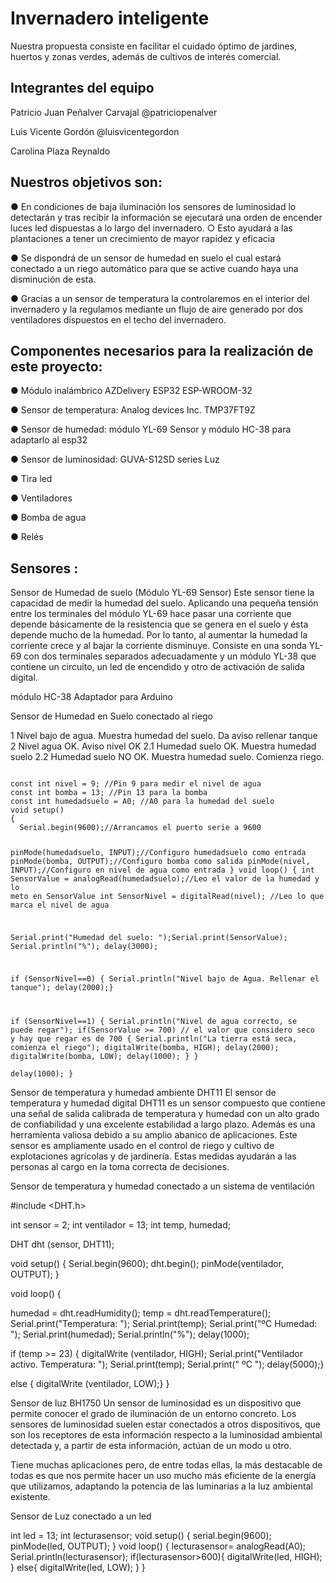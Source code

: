 # Invernadero inteligente

Nuestra propuesta consiste en facilitar el cuidado óptimo de jardines, huertos y zonas
verdes, además de cultivos de interés comercial.

## Integrantes del equipo

Patricio Juan Peñalver Carvajal @patriciopenalver

Luis Vicente Gordón @luisvicentegordon

Carolina Plaza Reynaldo

## Nuestros objetivos son:

● En condiciones de baja iluminación los sensores de luminosidad lo detectarán y tras
recibir la información se ejecutará una orden de encender luces led dispuestas a lo
largo del invernadero.
○ Esto ayudará a las plantaciones a tener un crecimiento de mayor rapidez y
eficacia

● Se dispondrá de un sensor de humedad en suelo el cual estará conectado a un
riego automático para que se active cuando haya una disminución de esta.

● Gracias a un sensor de temperatura la controlaremos en el interior del invernadero y
la regulamos mediante un flujo de aire generado por dos ventiladores dispuestos en
el techo del invernadero.

## Componentes necesarios para la realización de este proyecto:

● Módulo inalámbrico AZDelivery ESP32 ESP-WROOM-32

● Sensor de temperatura: Analog devices Inc. TMP37FT9Z

● Sensor de humedad: módulo YL-69 Sensor y módulo HC-38 para adaptarlo al esp32

● Sensor de luminosidad: GUVA-S12SD series Luz

● Tira led

● Ventiladores

● Bomba de agua

● Relés

## Sensores :
Sensor de Humedad de suelo (Módulo YL-69 Sensor)
Este sensor tiene la capacidad de medir la humedad del suelo. Aplicando una pequeña tensión entre los terminales del módulo YL-69 hace pasar una corriente que depende básicamente de la resistencia que se genera en el suelo y ésta depende mucho de la humedad. Por lo tanto, al aumentar la humedad la corriente crece y al bajar la corriente disminuye.
Consiste en una sonda YL-69 con dos terminales separados adecuadamente y un módulo YL-38 que contiene un circuito, un led de encendido y otro de activación de salida digital. 

módulo HC-38 
Adaptador para Arduino


Sensor de Humedad en Suelo conectado al riego



1 Nivel bajo de agua. Muestra humedad del suelo. Da aviso rellenar tanque
2 Nivel agua OK. Aviso nivel OK
      2.1 Humedad suelo OK. Muestra humedad suelo
      2.2 Humedad suelo NO OK. Muestra humedad suelo. Comienza riego.


<code>
const int nivel = 9; //Pin 9 para medir el nivel de agua
const int bomba = 13; //Pin 13 para la bomba
const int humedadsuelo = A0; //A0 para la humedad del suelo
void setup()
{
  Serial.begin(9600);//Arrancamos el puerto serie a 9600

  pinMode(humedadsuelo, INPUT);//Configuro humedadsuelo como entrada
  pinMode(bomba, OUTPUT);//Configuro bomba como salida
  pinMode(nivel, INPUT);//Configuro en nivel de agua como entrada
 }
void loop()
{
  int SensorValue = analogRead(humedadsuelo);//Leo el valor de la humedad y lo meto en SensorValue
  int SensorNivel = digitalRead(nivel); //Leo lo que marca el nivel de agua

  Serial.print("Humedad del suelo: ");Serial.print(SensorValue); Serial.println("%");
  delay(3000);
  
if (SensorNivel==0)
  { Serial.println("Nivel bajo de Agua. Rellenar el tanque"); 
  delay(2000);}

if (SensorNivel==1) 
  {
   Serial.println("Nivel de agua correcto, se puede regar");
   if(SensorValue >= 700) // el valor que considero seco y hay que regar es de 700
  {
   Serial.println("La tierra está seca, comienza el riego");
   digitalWrite(bomba, HIGH);
   delay(2000);
   digitalWrite(bomba, LOW);
   delay(1000);
  }
   }  
  delay(1000);
}</code>


Sensor de temperatura y humedad ambiente DHT11
El sensor de temperatura y humedad digital DHT11 es un sensor compuesto que contiene una señal de salida calibrada de temperatura y humedad con un alto grado de confiabilidad y una excelente estabilidad a largo plazo.
Además es una herramienta valiosa debido a su amplio abanico de aplicaciones. Este sensor es ampliamente usado en el control de riego y cultivo de explotaciones agrícolas y de jardinería. Estas medidas ayudarán a las personas al cargo en la toma correcta de decisiones.

Sensor de temperatura y humedad conectado a un sistema de ventilación

#include <DHT.h>

int sensor = 2;
int ventilador = 13;
int temp, humedad;

DHT dht (sensor, DHT11);

void setup() {
  Serial.begin(9600);
  dht.begin();
  pinMode(ventilador, OUTPUT);
}

void loop() {

 humedad = dht.readHumidity();
 temp = dht.readTemperature();
 Serial.print("Temperatura: ");
 Serial.print(temp);
 Serial.print("ºC Humedad: ");
 Serial.print(humedad);
 Serial.println("%");
 delay(1000);
 
 if (temp >= 23) { digitalWrite (ventilador, HIGH);
 Serial.print("Ventilador activo. Temperatura: ");
 Serial.print(temp);
 Serial.print(" ºC ");
 delay(5000);}
 
 else { digitalWrite (ventilador, LOW);}
  }

Sensor de luz BH1750
Un sensor de luminosidad es un dispositivo que permite conocer el grado de iluminación de un entorno concreto. Los sensores de luminosidad suelen estar conectados a otros dispositivos, que son los receptores de esta información respecto a la luminosidad ambiental detectada y, a partir de esta información, actúan de un modo u otro.
 
Tiene muchas aplicaciones pero, de entre todas ellas, la más destacable de todas es que nos permite hacer un uso mucho más eficiente de la energía que utilizamos, adaptando la potencia de las luminarias a la luz ambiental existente.

Sensor de Luz conectado a un led


int led = 13;
int lecturasensor;
void setup() {
  serial.begin(9600);
  pinMode(led, OUTPUT);
}
void loop() {
 lecturasensor= analogRead(A0);
 Serial.println(lecturasensor);
 if(lecturasensor>600){
  digitalWrite(led, HIGH);
 }
 else{
  digitalWrite(led, LOW);
 }
}

